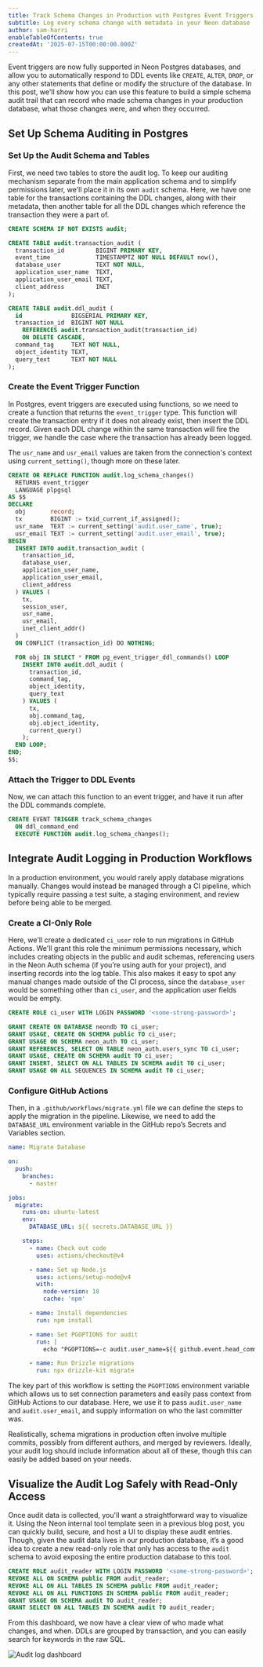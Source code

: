 ```yaml
---
title: Track Schema Changes in Production with Postgres Event Triggers
subtitle: Log every schema change with metadata in your Neon database
author: sam-harri
enableTableOfContents: true
createdAt: '2025-07-15T00:00:00.000Z'
---
```


Event triggers are now fully supported in Neon Postgres databases, and allow you to automatically respond to DDL events like `CREATE`, `ALTER`, `DROP`, or any other statements that define or modify the structure of the database. In this post, we'll show how you can use this feature to build a simple schema audit trail that can record who made schema changes in your production database, what those changes were, and when they occurred.

## Set Up Schema Auditing in Postgres

### Set Up the Audit Schema and Tables

First, we need two tables to store the audit log. To keep our auditing mechanism separate from the main application schema and to simplify permissions later, we'll place it in its own `audit` schema. Here, we have one table for the transactions containing the DDL changes, along with their metadata, then another table for all the DDL changes which reference the transaction they were a part of.

```sql
CREATE SCHEMA IF NOT EXISTS audit;

CREATE TABLE audit.transaction_audit (
  transaction_id         BIGINT PRIMARY KEY,
  event_time             TIMESTAMPTZ NOT NULL DEFAULT now(),
  database_user          TEXT NOT NULL,
  application_user_name  TEXT,
  application_user_email TEXT,
  client_address         INET
);

CREATE TABLE audit.ddl_audit (
  id              BIGSERIAL PRIMARY KEY,
  transaction_id  BIGINT NOT NULL
    REFERENCES audit.transaction_audit(transaction_id)
    ON DELETE CASCADE,
  command_tag     TEXT NOT NULL,
  object_identity TEXT,
  query_text      TEXT NOT NULL
);
```

### Create the Event Trigger Function

In Postgres, event triggers are executed using functions, so we need to create a function that returns the `event_trigger` type. This function will create the transaction entry if it does not already exist, then insert the DDL record. Given each DDL change within the same transaction will fire the trigger, we handle the case where the transaction has already been logged.

The `usr_name` and `usr_email` values are taken from the connection's context using `current_setting()`, though more on these later.

```sql
CREATE OR REPLACE FUNCTION audit.log_schema_changes()
  RETURNS event_trigger
  LANGUAGE plpgsql
AS $$
DECLARE
  obj       record;
  tx        BIGINT := txid_current_if_assigned();
  usr_name  TEXT := current_setting('audit.user_name', true);
  usr_email TEXT := current_setting('audit.user_email', true);
BEGIN
  INSERT INTO audit.transaction_audit (
    transaction_id,
    database_user,
    application_user_name,
    application_user_email,
    client_address
  ) VALUES (
    tx,
    session_user,
    usr_name,
    usr_email,
    inet_client_addr()
  )
  ON CONFLICT (transaction_id) DO NOTHING;

  FOR obj IN SELECT * FROM pg_event_trigger_ddl_commands() LOOP
    INSERT INTO audit.ddl_audit (
      transaction_id,
      command_tag,
      object_identity,
      query_text
    ) VALUES (
      tx,
      obj.command_tag,
      obj.object_identity,
      current_query()
    );
  END LOOP;
END;
$$;
```

### Attach the Trigger to DDL Events

Now, we can attach this function to an event trigger, and have it run after the DDL commands complete.

```sql
CREATE EVENT TRIGGER track_schema_changes
  ON ddl_command_end
  EXECUTE FUNCTION audit.log_schema_changes();
```

## Integrate Audit Logging in Production Workflows

In a production environment, you would rarely apply database migrations manually. Changes would instead be managed through a CI pipeline, which typically require passing a test suite, a staging environment, and review before being able to be merged.

### Create a CI-Only Role

Here, we'll create a dedicated `ci_user` role to run migrations in GitHub Actions. We'll grant this role the minimum permissions necessary, which includes creating objects in the public and audit schemas, referencing users in the Neon Auth schema (if you’re using auth for your project), and inserting records into the log table. This also makes it easy to spot any manual changes made outside of the CI process, since the `database_user` would be something other than `ci_user`, and the application user fields would be empty.

```sql
CREATE ROLE ci_user WITH LOGIN PASSWORD '<some-strong-password>';

GRANT CREATE ON DATABASE neondb TO ci_user;
GRANT USAGE, CREATE ON SCHEMA public TO ci_user;
GRANT USAGE ON SCHEMA neon_auth TO ci_user;
GRANT REFERENCES, SELECT ON TABLE neon_auth.users_sync TO ci_user;
GRANT USAGE, CREATE ON SCHEMA audit TO ci_user;
GRANT INSERT, SELECT ON ALL TABLES IN SCHEMA audit TO ci_user;
GRANT USAGE ON ALL SEQUENCES IN SCHEMA audit TO ci_user;
```

### Configure GitHub Actions

Then, in a `.github/workflows/migrate.yml` file we can define the steps to apply the migration in the pipeline. Likewise, we need to add the `DATABASE_URL` environment variable in the GitHub repo’s Secrets and Variables section.

```yaml
name: Migrate Database

on:
  push:
    branches:
      - master

jobs:
  migrate:
    runs-on: ubuntu-latest
    env:
      DATABASE_URL: ${{ secrets.DATABASE_URL }}

    steps:
      - name: Check out code
        uses: actions/checkout@v4

      - name: Set up Node.js
        uses: actions/setup-node@v4
        with:
          node-version: 18
          cache: 'npm'

      - name: Install dependencies
        run: npm install

      - name: Set PGOPTIONS for audit
        run: |
          echo "PGOPTIONS=-c audit.user_name=${{ github.event.head_commit.author.name }} -c audit.user_email=${{ github.event.head_commit.author.email }}" >> $GITHUB_ENV

      - name: Run Drizzle migrations
        run: npx drizzle-kit migrate
```

The key part of this workflow is setting the `PGOPTIONS` environment variable which allows us to set connection parameters and easily pass context from GitHub Actions to our database. Here, we use it to pass `audit.user_name` and `audit.user_email`, and supply information on who the last committer was.

Realistically, schema migrations in production often involve multiple commits, possibly from different authors, and merged by reviewers. Ideally, your audit log should include information about all of these, though this can easily be added based on your needs.

## Visualize the Audit Log Safely with Read-Only Access

Once audit data is collected, you'll want a straightforward way to visualize it. Using the Neon internal tool template seen in a previous blog post, you can quickly build, secure, and host a UI to display these audit entries. Though, given the audit data lives in our production database, it’s a good idea to create a new read-only role that only has access to the `audit` schema to avoid exposing the entire production database to this tool.

```sql
CREATE ROLE audit_reader WITH LOGIN PASSWORD '<some-strong-password>';
REVOKE ALL ON SCHEMA public FROM audit_reader;
REVOKE ALL ON ALL TABLES IN SCHEMA public FROM audit_reader;
REVOKE ALL ON ALL FUNCTIONS IN SCHEMA public FROM audit_reader;
GRANT USAGE ON SCHEMA audit TO audit_reader;
GRANT SELECT ON ALL TABLES IN SCHEMA audit TO audit_reader;
```

From this dashboard, we now have a clear view of who made what changes, and when. DDLs are grouped by transaction, and you can easily search for keywords in the raw SQL.

![Audit log dashboard](/guides/images/schema-change-log/audit_log_frontend.gif)
